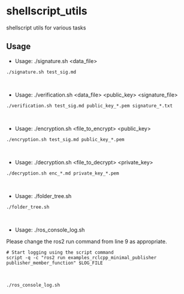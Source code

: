 # shellscript_utils
shellscript utils for various tasks

## Usage

- Usage: ./signature.sh <data_file>

```sh: terminal
./signature.sh test_sig.md
```
<br>

- Usage: ./verification.sh <data_file> <public_key> <signature_file>

```sh: terminal
./verification.sh test_sig.md public_key_*.pem signature_*.txt
```
<br>


- Usage: ./encryption.sh <file_to_encrypt> <public_key>

```sh: terminal
./encryption.sh test_sig.md public_key_*.pem
```
<br>

- Usage: ./decryption.sh <file_to_decrypt> <private_key>

```sh: terminal
./decryption.sh enc_*.md private_key_*.pem
```
<br>

- Usage: ./folder_tree.sh

```sh: terminal
./folder_tree.sh
```
<br>

- Usage: ./ros_console_log.sh

Please change the ros2 run command from line 9 as appropriate.

```sh: ros_console_log.sh
# Start logging using the script command
script -q -c "ros2 run examples_rclcpp_minimal_publisher publisher_member_function" $LOG_FILE
```
<br>

```sh: terminal
./ros_console_log.sh
```